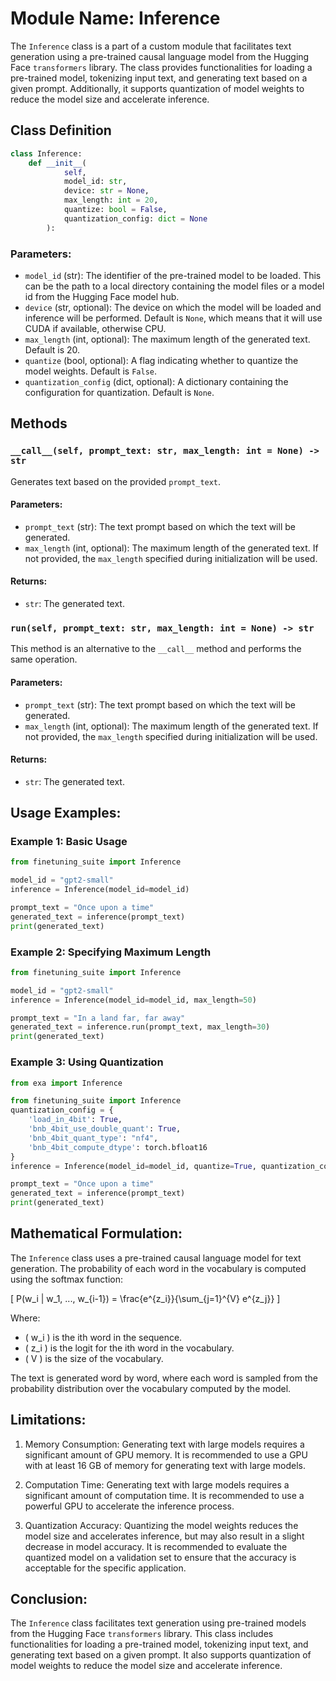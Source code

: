 # Module Name: Inference

The `Inference` class is a part of a custom module that facilitates text generation using a pre-trained causal language model from the Hugging Face `transformers` library. The class provides functionalities for loading a pre-trained model, tokenizing input text, and generating text based on a given prompt. Additionally, it supports quantization of model weights to reduce the model size and accelerate inference.

## Class Definition

```python
class Inference:
    def __init__(
            self, 
            model_id: str, 
            device: str = None, 
            max_length: int = 20, 
            quantize: bool = False, 
            quantization_config: dict = None
        ):
```

### Parameters:

- `model_id` (str): The identifier of the pre-trained model to be loaded. This can be the path to a local directory containing the model files or a model id from the Hugging Face model hub.
- `device` (str, optional): The device on which the model will be loaded and inference will be performed. Default is `None`, which means that it will use CUDA if available, otherwise CPU.
- `max_length` (int, optional): The maximum length of the generated text. Default is 20.
- `quantize` (bool, optional): A flag indicating whether to quantize the model weights. Default is `False`.
- `quantization_config` (dict, optional): A dictionary containing the configuration for quantization. Default is `None`.

## Methods

### `__call__(self, prompt_text: str, max_length: int = None) -> str`

Generates text based on the provided `prompt_text`.

#### Parameters:

- `prompt_text` (str): The text prompt based on which the text will be generated.
- `max_length` (int, optional): The maximum length of the generated text. If not provided, the `max_length` specified during initialization will be used.

#### Returns:

- `str`: The generated text.

### `run(self, prompt_text: str, max_length: int = None) -> str`

This method is an alternative to the `__call__` method and performs the same operation.

#### Parameters:

- `prompt_text` (str): The text prompt based on which the text will be generated.
- `max_length` (int, optional): The maximum length of the generated text. If not provided, the `max_length` specified during initialization will be used.

#### Returns:

- `str`: The generated text.

## Usage Examples:

### Example 1: Basic Usage

```python
from finetuning_suite import Inference

model_id = "gpt2-small"
inference = Inference(model_id=model_id)

prompt_text = "Once upon a time"
generated_text = inference(prompt_text)
print(generated_text)
```

### Example 2: Specifying Maximum Length

```python
from finetuning_suite import Inference

model_id = "gpt2-small"
inference = Inference(model_id=model_id, max_length=50)

prompt_text = "In a land far, far away"
generated_text = inference.run(prompt_text, max_length=30)
print(generated_text)
```

### Example 3: Using Quantization

```python
from exa import Inference

from finetuning_suite import Inference
quantization_config = {
    'load_in_4bit': True,
    'bnb_4bit_use_double_quant': True,
    'bnb_4bit_quant_type': "nf4",
    'bnb_4bit_compute_dtype': torch.bfloat16
}
inference = Inference(model_id=model_id, quantize=True, quantization_config=quantization_config)

prompt_text = "Once upon a time"
generated_text = inference(prompt_text)
print(generated_text)
```

## Mathematical Formulation:

The `Inference` class uses a pre-trained causal language model for text generation. The probability of each word in the vocabulary is computed using the softmax function:

\[ P(w_i | w_1, ..., w_{i-1}) = \frac{e^{z_i}}{\sum_{j=1}^{V} e^{z_j}} \]

Where:
- \( w_i \) is the ith word in the sequence.
- \( z_i \) is the logit for the ith word in the vocabulary.
- \( V \) is the size of the vocabulary.

The text is generated word by word, where each word is sampled from the probability distribution over the vocabulary computed by the model.

## Limitations:

1. Memory Consumption: Generating text with large models requires a significant amount of GPU memory. It is recommended to use a GPU with at least 16 GB of memory for generating text with large models.

2. Computation Time: Generating text with large models requires a significant amount of computation time. It is recommended to use a powerful GPU to accelerate the inference process.

3. Quantization Accuracy: Quantizing the model weights reduces the model size and accelerates inference, but may also result in a slight decrease in model accuracy. It is recommended to evaluate the quantized model on a validation set to ensure that the accuracy is acceptable for the specific application.

## Conclusion:

The `Inference` class facilitates text generation using pre-trained models from the Hugging Face `transformers` library. This class includes functionalities for loading a pre-trained model, tokenizing input text, and generating text based on a given prompt. It also supports quantization of model weights to reduce the model size and accelerate inference.